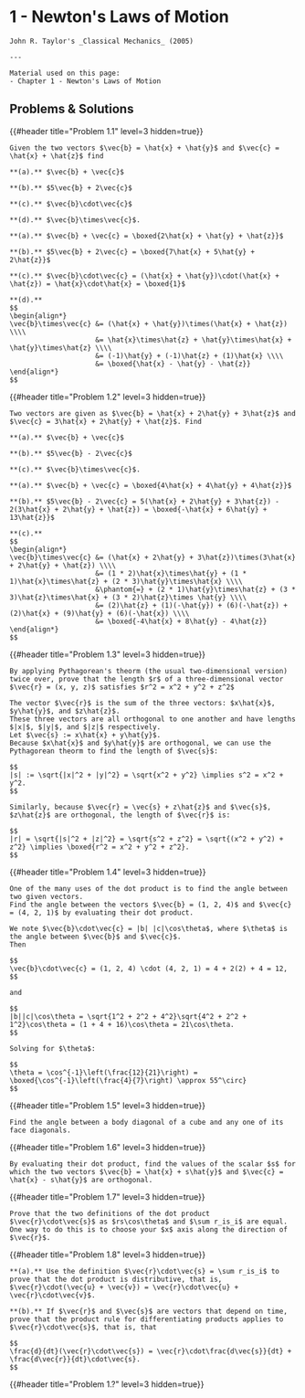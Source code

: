 # 1 - Newton's Laws of Motion

```admonish textbook
John R. Taylor's _Classical Mechanics_ (2005)

---

Material used on this page:
- Chapter 1 - Newton's Laws of Motion
```

## Problems & Solutions

{{#header title="Problem 1.1" level=3 hidden=true}}

```admonish problem title="Problem 1.1"
Given the two vectors $\vec{b} = \hat{x} + \hat{y}$ and $\vec{c} = \hat{x} + \hat{z}$ find

**(a).** $\vec{b} + \vec{c}$

**(b).** $5\vec{b} + 2\vec{c}$

**(c).** $\vec{b}\cdot\vec{c}$

**(d).** $\vec{b}\times\vec{c}$.
```
```admonish solution
**(a).** $\vec{b} + \vec{c} = \boxed{2\hat{x} + \hat{y} + \hat{z}}$

**(b).** $5\vec{b} + 2\vec{c} = \boxed{7\hat{x} + 5\hat{y} + 2\hat{z}}$

**(c).** $\vec{b}\cdot\vec{c} = (\hat{x} + \hat{y})\cdot(\hat{x} + \hat{z}) = \hat{x}\cdot\hat{x} = \boxed{1}$

**(d).**
$$
\begin{align*}
\vec{b}\times\vec{c} &= (\hat{x} + \hat{y})\times(\hat{x} + \hat{z}) \\\\
                     &= \hat{x}\times\hat{z} + \hat{y}\times\hat{x} + \hat{y}\times\hat{z} \\\\
                     &= (-1)\hat{y} + (-1)\hat{z} + (1)\hat{x} \\\\
                     &= \boxed{\hat{x} - \hat{y} - \hat{z}}
\end{align*}
$$
```

{{#header title="Problem 1.2" level=3 hidden=true}}

```admonish problem title="Problem 1.2"
Two vectors are given as $\vec{b} = \hat{x} + 2\hat{y} + 3\hat{z}$ and $\vec{c} = 3\hat{x} + 2\hat{y} + \hat{z}$. Find

**(a).** $\vec{b} + \vec{c}$

**(b).** $5\vec{b} - 2\vec{c}$

**(c).** $\vec{b}\times\vec{c}$.
```
```admonish solution
**(a).** $\vec{b} + \vec{c} = \boxed{4\hat{x} + 4\hat{y} + 4\hat{z}}$

**(b).** $5\vec{b} - 2\vec{c} = 5(\hat{x} + 2\hat{y} + 3\hat{z}) - 2(3\hat{x} + 2\hat{y} + \hat{z}) = \boxed{-\hat{x} + 6\hat{y} + 13\hat{z}}$

**(c).**
$$
\begin{align*}
\vec{b}\times\vec{c} &= (\hat{x} + 2\hat{y} + 3\hat{z})\times(3\hat{x} + 2\hat{y} + \hat{z}) \\\\
                     &= (1 * 2)\hat{x}\times\hat{y} + (1 * 1)\hat{x}\times\hat{z} + (2 * 3)\hat{y}\times\hat{x} \\\\
                     &\phantom{=} + (2 * 1)\hat{y}\times\hat{z} + (3 * 3)\hat{z}\times\hat{x} + (3 * 2)\hat{z}\times \hat{y} \\\\
                     &= (2)\hat{z} + (1)(-\hat{y}) + (6)(-\hat{z}) + (2)\hat{x} + (9)\hat{y} + (6)(-\hat{x}) \\\\
                     &= \boxed{-4\hat{x} + 8\hat{y} - 4\hat{z}}
\end{align*}
$$
```

{{#header title="Problem 1.3" level=3 hidden=true}}

```admonish problem title="Problem 1.3"
By applying Pythagorean's theorm (the usual two-dimensional version) twice over, prove that the length $r$ of a three-dimensional vector $\vec{r} = (x, y, z)$ satisfies $r^2 = x^2 + y^2 + z^2$
```
```admonish solution
The vector $\vec{r}$ is the sum of the three vectors: $x\hat{x}$, $y\hat{y}$, and $z\hat{z}$.
These three vectors are all orthogonal to one another and have lengths $|x|$, $|y|$, and $|z|$ respectively.
Let $\vec{s} := x\hat{x} + y\hat{y}$.
Because $x\hat{x}$ and $y\hat{y}$ are orthogonal, we can use the Pythagorean theorm to find the length of $\vec{s}$:

$$
|s| := \sqrt{|x|^2 + |y|^2} = \sqrt{x^2 + y^2} \implies s^2 = x^2 + y^2.
$$

Similarly, because $\vec{r} = \vec{s} + z\hat{z}$ and $\vec{s}$, $z\hat{z}$ are orthogonal, the length of $\vec{r}$ is:

$$
|r| = \sqrt{|s|^2 + |z|^2} = \sqrt{s^2 + z^2} = \sqrt{(x^2 + y^2) + z^2} \implies \boxed{r^2 = x^2 + y^2 + z^2}.
$$
```

{{#header title="Problem 1.4" level=3 hidden=true}}

```admonish problem title="Problem 1.4"
One of the many uses of the dot product is to find the angle between two given vectors.
Find the angle between the vectors $\vec{b} = (1, 2, 4)$ and $\vec{c} = (4, 2, 1)$ by evaluating their dot product.
```
```admonish solution
We note $\vec{b}\cdot\vec{c} = |b| |c|\cos\theta$, where $\theta$ is the angle between $\vec{b}$ and $\vec{c}$.
Then

$$
\vec{b}\cdot\vec{c} = (1, 2, 4) \cdot (4, 2, 1) = 4 + 2(2) + 4 = 12,
$$

and

$$
|b||c|\cos\theta = \sqrt{1^2 + 2^2 + 4^2}\sqrt{4^2 + 2^2 + 1^2}\cos\theta = (1 + 4 + 16)\cos\theta = 21\cos\theta.
$$

Solving for $\theta$:

$$
\theta = \cos^{-1}\left(\frac{12}{21}\right) = \boxed{\cos^{-1}\left(\frac{4}{7}\right) \approx 55^\circ}
$$
```

{{#header title="Problem 1.5" level=3 hidden=true}}

```admonish problem title="Problem 1.5"
Find the angle between a body diagonal of a cube and any one of its face diagonals.
```

{{#header title="Problem 1.6" level=3 hidden=true}}

```admonish problem title="Problem 1.6"
By evaluating their dot product, find the values of the scalar $s$ for which the two vectors $\vec{b} = \hat{x} + s\hat{y}$ and $\vec{c} = \hat{x} - s\hat{y}$ are orthogonal.
```

{{#header title="Problem 1.7" level=3 hidden=true}}

```admonish problem title="Problem 1.7"
Prove that the two definitions of the dot product $\vec{r}\cdot\vec{s}$ as $rs\cos\theta$ and $\sum r_is_i$ are equal.
One way to do this is to choose your $x$ axis along the direction of $\vec{r}$.
```

{{#header title="Problem 1.8" level=3 hidden=true}}

```admonish problem title="Problem 1.8"
**(a).** Use the definition $\vec{r}\cdot\vec{s} = \sum r_is_i$ to prove that the dot product is distributive, that is, $\vec{r}\cdot(\vec{u} + \vec{v}) = \vec{r}\cdot\vec{u} + \vec{r}\cdot\vec{v}$.

**(b).** If $\vec{r}$ and $\vec{s}$ are vectors that depend on time, prove that the product rule for differentiating products applies to $\vec{r}\cdot\vec{s}$, that is, that

$$
\frac{d}{dt}(\vec{r}\cdot\vec{s}) = \vec{r}\cdot\frac{d\vec{s}}{dt} + \frac{d\vec{r}}{dt}\cdot\vec{s}.
$$
```

{{#header title="Problem 1.?" level=3 hidden=true}}

```admonish problem title="Problem 1.?"
```
